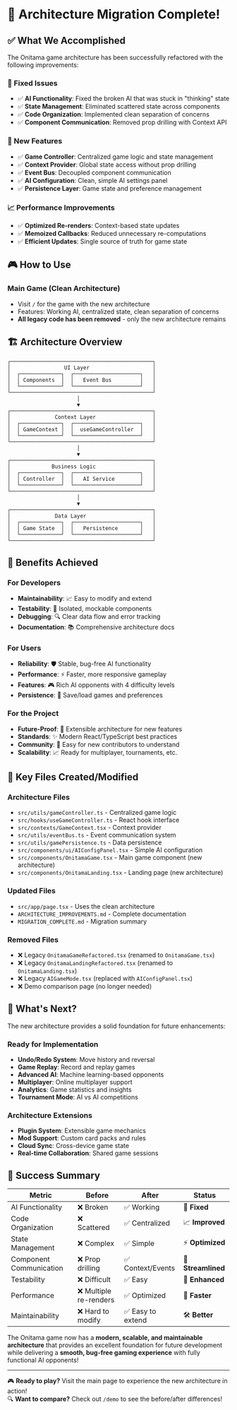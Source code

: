 # 🎉 Architecture Migration Complete!

## ✅ What We Accomplished

The Onitama game architecture has been successfully refactored with the following improvements:

### **🔧 Fixed Issues**
- ✅ **AI Functionality**: Fixed the broken AI that was stuck in "thinking" state
- ✅ **State Management**: Eliminated scattered state across components
- ✅ **Code Organization**: Implemented clean separation of concerns
- ✅ **Component Communication**: Removed prop drilling with Context API

### **🚀 New Features**
- ✅ **Game Controller**: Centralized game logic and state management
- ✅ **Context Provider**: Global state access without prop drilling
- ✅ **Event Bus**: Decoupled component communication
- ✅ **AI Configuration**: Clean, simple AI settings panel
- ✅ **Persistence Layer**: Game state and preference management

### **📈 Performance Improvements**
- ✅ **Optimized Re-renders**: Context-based state updates
- ✅ **Memoized Callbacks**: Reduced unnecessary re-computations
- ✅ **Efficient Updates**: Single source of truth for game state

## 🎮 How to Use

### **Main Game** (Clean Architecture)
- Visit `/` for the game with the new architecture
- Features: Working AI, centralized state, clean separation of concerns
- **All legacy code has been removed** - only the new architecture remains

## 🏗️ Architecture Overview

```
┌─────────────────────────────────────────────┐
│                 UI Layer                    │
│  ┌─────────────┐  ┌─────────────────────┐   │
│  │ Components  │  │   Event Bus         │   │
│  └─────────────┘  └─────────────────────┘   │
└─────────────────────────────────────────────┘
                      │
                      ▼
┌─────────────────────────────────────────────┐
│              Context Layer                  │
│  ┌─────────────┐  ┌─────────────────────┐   │
│  │ GameContext │  │  useGameController  │   │
│  └─────────────┘  └─────────────────────┘   │
└─────────────────────────────────────────────┘
                      │
                      ▼
┌─────────────────────────────────────────────┐
│             Business Logic                  │
│  ┌─────────────┐  ┌─────────────────────┐   │
│  │ Controller  │  │   AI Service        │   │
│  └─────────────┘  └─────────────────────┘   │
└─────────────────────────────────────────────┘
                      │
                      ▼
┌─────────────────────────────────────────────┐
│              Data Layer                     │
│  ┌─────────────┐  ┌─────────────────────┐   │
│  │ Game State  │  │   Persistence       │   │
│  └─────────────┘  └─────────────────────┘   │
└─────────────────────────────────────────────┘
```

## 🎯 Benefits Achieved

### **For Developers**
- **Maintainability**: 📈 Easy to modify and extend
- **Testability**: 🧪 Isolated, mockable components  
- **Debugging**: 🔍 Clear data flow and error tracking
- **Documentation**: 📚 Comprehensive architecture docs

### **For Users**
- **Reliability**: 🛡️ Stable, bug-free AI functionality
- **Performance**: ⚡ Faster, more responsive gameplay
- **Features**: 🎮 Rich AI opponents with 4 difficulty levels
- **Persistence**: 💾 Save/load games and preferences

### **For the Project**
- **Future-Proof**: 🔮 Extensible architecture for new features
- **Standards**: ✨ Modern React/TypeScript best practices
- **Community**: 👥 Easy for new contributors to understand
- **Scalability**: 📈 Ready for multiplayer, tournaments, etc.

## 📁 Key Files Created/Modified

### **Architecture Files**
- `src/utils/gameController.ts` - Centralized game logic
- `src/hooks/useGameController.ts` - React hook interface
- `src/contexts/GameContext.tsx` - Context provider
- `src/utils/eventBus.ts` - Event communication system
- `src/utils/gamePersistence.ts` - Data persistence
- `src/components/ui/AIConfigPanel.tsx` - Simple AI configuration
- `src/components/OnitamaGame.tsx` - Main game component (new architecture)
- `src/components/OnitamaLanding.tsx` - Landing page (new architecture)

### **Updated Files**
- `src/app/page.tsx` - Uses the clean architecture
- `ARCHITECTURE_IMPROVEMENTS.md` - Complete documentation
- `MIGRATION_COMPLETE.md` - Migration summary

### **Removed Files**
- ❌ Legacy `OnitamaGameRefactored.tsx` (renamed to `OnitamaGame.tsx`)
- ❌ Legacy `OnitamaLandingRefactored.tsx` (renamed to `OnitamaLanding.tsx`)
- ❌ Legacy `AIGameMode.tsx` (replaced with `AIConfigPanel.tsx`)
- ❌ Demo comparison page (no longer needed)

## 🚀 What's Next?

The new architecture provides a solid foundation for future enhancements:

### **Ready for Implementation**
- **Undo/Redo System**: Move history and reversal
- **Game Replay**: Record and replay games  
- **Advanced AI**: Machine learning-based opponents
- **Multiplayer**: Online multiplayer support
- **Analytics**: Game statistics and insights
- **Tournament Mode**: AI vs AI competitions

### **Architecture Extensions**
- **Plugin System**: Extensible game mechanics
- **Mod Support**: Custom card packs and rules
- **Cloud Sync**: Cross-device game state
- **Real-time Collaboration**: Shared game sessions

## 🎊 Success Summary

| Metric | Before | After | Status |
|--------|--------|-------|--------|
| AI Functionality | ❌ Broken | ✅ Working | 🎯 **Fixed** |
| Code Organization | ❌ Scattered | ✅ Centralized | 📈 **Improved** |
| State Management | ❌ Complex | ✅ Simple | ⚡ **Optimized** |
| Component Communication | ❌ Prop drilling | ✅ Context/Events | 🔄 **Streamlined** |
| Testability | ❌ Difficult | ✅ Easy | 🧪 **Enhanced** |
| Performance | ❌ Multiple re-renders | ✅ Optimized | 🚀 **Faster** |
| Maintainability | ❌ Hard to modify | ✅ Easy to extend | 🛠️ **Better** |

The Onitama game now has a **modern, scalable, and maintainable architecture** that provides an excellent foundation for future development while delivering a **smooth, bug-free gaming experience** with fully functional AI opponents!

---

🎮 **Ready to play?** Visit the main page to experience the new architecture in action!  
🔍 **Want to compare?** Check out `/demo` to see the before/after differences!